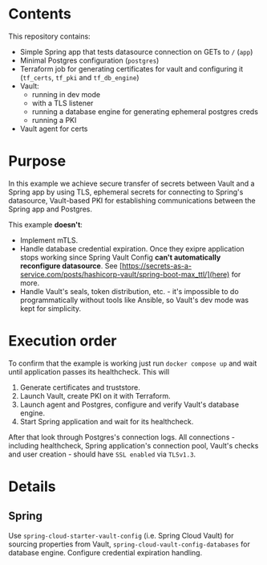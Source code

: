 # Contents

This repository contains:

- Simple Spring app that tests datasource connection on GETs to `/` (`app`)
- Minimal Postgres configuration (`postgres`)
- Terraform job for generating certificates for vault and configuring it
  (`tf_certs`, `tf_pki` and `tf_db_engine`)
- Vault:
  - running in dev mode
  - with a TLS listener
  - running a database engine for generating ephemeral postgres creds
  - running a PKI
- Vault agent for certs

# Purpose

In this example we achieve secure transfer of secrets between Vault and a
Spring app by using TLS, ephemeral secrets for connecting to Spring's
datasource, Vault-based PKI for establishing communications between the Spring
app and Postgres.

This example **doesn't**:
- Implement mTLS.
- Handle database credential expiration. Once they exipre application stops
  working since Spring Vault Config **can't automatically reconfigure datasource**.
  See [https://secrets-as-a-service.com/posts/hashicorp-vault/spring-boot-max_ttl/](here) for more.
- Handle Vault's seals, token distribution, etc. - it's impossible to do
  programmatically without tools like Ansible, so Vault's dev mode was kept for
  simplicity.

# Execution order

To confirm that the example is working just run `docker compose up` and wait
until application passes its healthcheck. This will

1. Generate certificates and truststore.
1. Launch Vault, create PKI on it with Terraform.
1. Launch agent and Postgres, configure and verify Vault's database engine.
1. Start Spring application and wait for its healthcheck.

After that look through Postgres's connection logs. All connections - including
healthcheck, Spring application's connection pool, Vault's checks and user
creation - should have `SSL enabled` via `TLSv1.3`.

# Details

## Spring

Use `spring-cloud-starter-vault-config` (i.e. Spring Cloud Vault) for sourcing
properties from Vault, `spring-cloud-vault-config-databases` for database
engine. Configure credential expiration handling.
